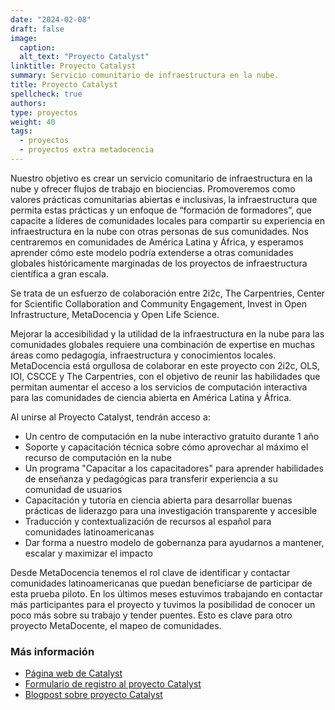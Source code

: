 ```yaml
---
date: "2024-02-08"
draft: false
image:
  caption: 
  alt_text: "Proyecto Catalyst"
linktitle: Proyecto Catalyst
summary: Servicio comunitario de infraestructura en la nube. 
title: Proyecto Catalyst 
spellcheck: true
authors: 
type: proyectos
weight: 40
tags:
  - proyectos
  - proyectos extra metadocencia
---
```


Nuestro objetivo es crear un servicio comunitario de infraestructura en la nube y ofrecer flujos de trabajo en biociencias. Promoveremos como valores prácticas comunitarias abiertas e inclusivas, la infraestructura que permita estas prácticas y un enfoque de “formación de formadores”, que capacite a líderes de comunidades locales para compartir su experiencia en infraestructura en la nube con otras personas de sus comunidades. Nos centraremos en comunidades de América Latina y África, y esperamos aprender cómo este modelo podría extenderse a otras comunidades globales históricamente marginadas de los proyectos de infraestructura científica a gran escala.

Se trata de un esfuerzo de colaboración entre 2i2c, The Carpentries, Center for Scientific Collaboration and Community Engagement, Invest in Open Infrastructure, MetaDocencia y Open Life Science.

Mejorar la accesibilidad y la utilidad de la infraestructura en la nube para las comunidades globales requiere una combinación de expertise en muchas áreas como pedagogía, infraestructura y conocimientos locales. MetaDocencia está orgullosa de colaborar en este proyecto con 2i2c, OLS, IOI, CSCCE y The Carpentries, con el objetivo de reunir las habilidades que permitan aumentar el acceso a los servicios de computación interactiva para las comunidades de ciencia abierta en América Latina y África.

Al unirse al Proyecto Catalyst, tendrán acceso a:
- Un centro de computación en la nube interactivo gratuito durante 1 año
- Soporte y capacitación técnica sobre cómo aprovechar al máximo el recurso de computación en la nube
- Un programa "Capacitar a los capacitadores" para aprender habilidades de enseñanza y pedagógicas para transferir experiencia a su comunidad de usuarios
- Capacitación y tutoría en ciencia abierta para desarrollar buenas prácticas de liderazgo para una investigación transparente y accesible
- Traducción y contextualización de recursos al español para comunidades latinoamericanas
- Dar forma a nuestro modelo de gobernanza para ayudarnos a mantener, escalar y maximizar el impacto

Desde MetaDocencia tenemos el rol clave de identificar y contactar comunidades latinoamericanas que puedan beneficiarse de participar de esta prueba piloto. En los últimos meses estuvimos trabajando en contactar más participantes para el proyecto y tuvimos la posibilidad de conocer un poco más sobre su trabajo y tender puentes. Esto es clave para otro proyecto MetaDocente, el mapeo de comunidades.

### Más información
* [Página web de Catalyst](https://catalystproject.cloud/index.html "Página web del proyecto Catalyst")
* [Formulario de registro al proyecto Catalyst](https://catalystproject.cloud/register.html "Formulario de registro")
* [Blogpost sobre proyecto Catalyst](https://www.metadocencia.org/post/20231215-comunidadescatalyst/ "MetaDocencia le da la bienvenida a las primeras comunidades latinoamericanas que participan en el proyecto Catalyst")




